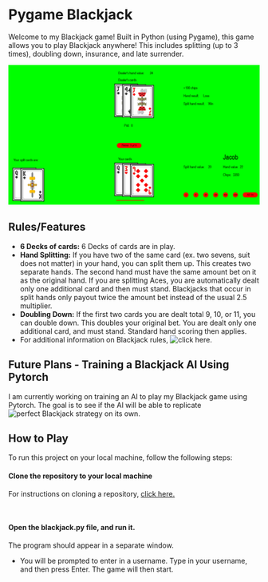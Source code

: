 # Pygame Blackjack

Welcome to my Blackjack game! Built in Python (using Pygame), this game allows you to play Blackjack anywhere! This includes splitting (up to 3 times), doubling down, insurance, and late surrender.

![Screenshot of blackjack game homescreen](screenshots/screenshot-split.png)

## Rules/Features
- **6 Decks of cards:** 6 Decks of cards are in play. 
- **Hand Splitting:** If you have two of the same card (ex. two sevens, suit does not matter) in your hand, you can split them up. This creates two separate hands. The second hand must have the same amount bet on it as the original hand. If you are splitting Aces, you are automatically dealt only one additional card and then must stand.
Blackjacks that occur in split hands only payout twice the amount bet instead of the usual 2.5 multiplier. 
- **Doubling Down:** If the first two cards you are dealt total 9, 10, or 11, you can double down. This doubles your original bet. You are dealt only one additional card, and  must stand. Standard hand scoring then applies.
- For additional information on Blackjack rules, ![click here.](https://bicyclecards.com/how-to-play/blackjack)

## Future Plans - Training a Blackjack AI Using Pytorch
I am currently working on training an AI to play my Blackjack game using Pytorch. The goal is to see if the AI will be able to replicate ![perfect Blackjack strategy](https://www.blackjackapprenticeship.com/blackjack-strategy-charts/) on its own.

## How to Play

To run this project on your local machine, follow the following steps:
<br>

#### Clone the repository to your local machine

For instructions on cloning a repository, [click here.](https://docs.github.com/en/repositories/creating-and-managing-repositories/cloning-a-repository)

<br>



#### Open the blackjack.py file, and run it.
The program should appear in a separate window. 
- You will be prompted to enter in a username. Type in your username, and then press Enter. The game will then start.
